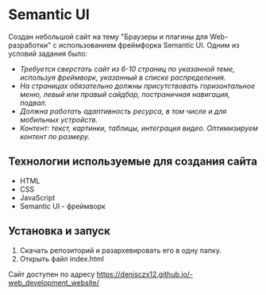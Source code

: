 # Semantic UI

Создан небольшой сайт на тему "Браузеры и плагины для Web-разработки" с использованием фреймфорка Semantic UI.
Одним из условий задания было:
-  *Требуется сверстать сайт из 6-10 страниц по указанной теме, используя фреймворк, указанный в списке распределения.*
- *На страницах обязательно должны присутствовать горизонтальное меню, левый или правый сайдбар, постраничная навигация, подвал.* 
- *Должна работать адаптивность ресурса, в том числе и для мобильных устройств.* 
- *Контент: текст, картинки, таблицы, интеграция видео. Оптимизируем контент по размеру.*

## Технологии используемые для создания сайта

- HTML
- CSS
- JavaScript
- Semantic UI - фреймворк 

## Установка и запуск

1. Скачать репозиторий и разархевировать его в одну папку.
2. Открыть файл index.html


Сайт доступен по адресу https://denisczx12.github.io/-web_development_website/
